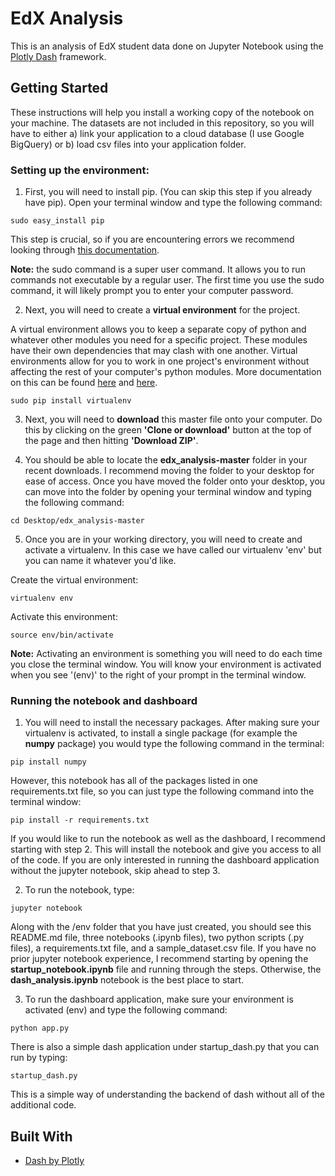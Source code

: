 # EdX Analysis

This is an analysis of EdX student data done on Jupyter Notebook using the [Plotly Dash](https://plot.ly/products/dash/) framework.

## Getting Started

These instructions will help you install a working copy of the notebook on your machine. The datasets are not included in this repository, so you will have to either a) link your application to a cloud database (I use Google BigQuery) or b) load csv files into your application folder.

### Setting up the environment:

1. First, you will need to install pip. (You can skip this step if you already have pip). Open your terminal window and type the following command:

```
sudo easy_install pip
```

This step is crucial, so if you are encountering errors we recommend looking through [this documentation](https://stackoverflow.com/questions/17271319/how-do-i-install-pip-on-macos-or-os-x). 

**Note:** the sudo command is a super user command. It allows you to run commands not executable by a regular user. The first time you use the sudo command, it will likely prompt you to enter your computer password. 

2. Next, you will need to create a **virtual environment** for the project. 

A virtual environment allows you to keep a separate copy of python and whatever other modules you need for a specific project. These modules have their own dependencies that may clash with one another. Virtual environments allow for you to work in one project's environment without affecting the rest of your computer's python modules. More documentation on this can be found [here](https://www.quora.com/Why-do-I-need-a-virtual-environment-in-Python-and-who-do-I-set-it-up) and [here](https://stackoverflow.com/questions/9410800/do-i-need-virtualenv).

```
sudo pip install virtualenv
```

3. Next, you will need to **download** this master file onto your computer. Do this by clicking on the green **'Clone or download'** button at the top of the page and then hitting **'Download ZIP'**.

4. You should be able to locate the **edx_analysis-master** folder in your recent downloads. I recommend moving the folder to your desktop for ease of access. Once you have moved the folder onto your desktop, you can move into the folder by opening your terminal window and typing the following command:

```
cd Desktop/edx_analysis-master
```

5. Once you are in your working directory, you will need to create and activate a virtualenv. In this case we have called our virtualenv 'env' but you can name it whatever you'd like.

Create the virtual environment:

```
virtualenv env
```

Activate this environment:

```
source env/bin/activate
```

**Note:** Activating an environment is something you will need to do each time you close the terminal window. You will know your environment is activated when you see '(env)' to the right of your prompt in the terminal window.

### Running the notebook and dashboard

1. You will need to install the necessary packages. After making sure your virtualenv is activated, to install a single package (for example the **numpy** package) you would type the following command in the terminal:

```
pip install numpy
```

However, this notebook has all of the packages listed in one requirements.txt file, so you can just type the following command into the terminal window:

```
pip install -r requirements.txt
```

If you would like to run the notebook as well as the dashboard, I recommend starting with step 2. This will install the notebook and give you access to all of the code. If you are only interested in running the dashboard application without the jupyter notebook, skip ahead to step 3.

2. To run the notebook, type:

```
jupyter notebook
```

Along with the /env folder that you have just created, you should see this README.md file, three notebooks (.ipynb files), two python scripts (.py files), a requirements.txt file, and a sample_dataset.csv file. If you have no prior jupyter notebook experience, I recommend starting by opening the **startup_notebook.ipynb** file and running through the steps. Otherwise, the **dash_analysis.ipynb** notebook is the best place to start.

3. To run the dashboard application, make sure your environment is activated (env) and type the following command:

```
python app.py
```

There is also a simple dash application under startup_dash.py that you can run by typing:

```
startup_dash.py
```

This is a simple way of understanding the backend of dash without all of the additional code. 

## Built With

* [Dash by Plotly](https://plot.ly/products/dash/)

